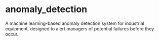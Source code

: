 # anomaly_detection
A machine learning-based anomaly detection system for industrial equipment, designed to alert managers of potential failures before they occur.
